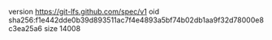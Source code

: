 version https://git-lfs.github.com/spec/v1
oid sha256:f1e442dde0b39d893511ac7f4e4893a5bf74b02db1aa9f32d78000e8c3ea25a6
size 14008
